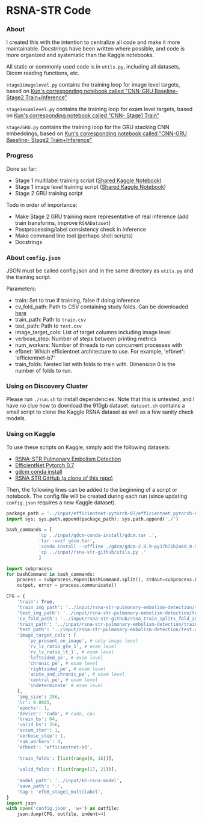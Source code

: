 # RSNA-STR Code

### About
I created this with the intention to centralize all code and make it more maintainable.
Docstrings have been written where possible, and code is more organized and systematic than the Kaggle notebooks.

All static or commonly used code is in `utils.py`, including all datasets, Dicom reading functions, etc.

`stage1imagelevel.py` contains the training loop for image level targets, based on [Kun's corresponding notebook called "CNN-GRU Baseline- Stage2 Train+Inference"](https://www.kaggle.com/khyeh0719/cnn-gru-baseline-stage2-train-inference)

`stage1examlevel.py` contains the training loop for exam level targets, based on [Kun's corresponding notebook called "CNN- Stage1 Train"](https://www.kaggle.com/khyeh0719/cnn-stage1-train)

`stage2GRU.py` contains the training loop for the GRU stacking CNN embeddings, based on [Kun's corresponding notebook called "CNN-GRU Baseline- Stage2 Train+Inference"](https://www.kaggle.com/khyeh0719/cnn-gru-baseline-stage2-train-inference)

### Progress
Done so far:
- Stage 1 multilabel training script ([Shared Kaggle Notebook](https://www.kaggle.com/stanleyjzheng/rsna-github-multilabel-testing?scriptVersionId=46772906))
- Stage 1 image level training script ([Shared Kaggle Notebook](https://www.kaggle.com/stanleyjzheng/rsna-github-image-level-testing?scriptVersionId=46772617))
- Stage 2 GRU training script

Todo in order of importance:
- Make Stage 2 GRU training more representative of real inference (add train transforms, improve `RSNADataset`)
- Postprocessing/label consistency check in inference
- Make command line tool (perhaps shell scripts)
- Docstrings

### About `config.json`
JSON must be called config.json and in the same directory as `utils.py` and the training script.

Parameters:
- train: Set to true if training, false if doing inference
- cv_fold_path: Path to CSV containing study folds. Can be downloaded [here](https://www.kaggle.com/khyeh0719/stratified-validation-strategy)
- train_path: Path to `train.csv`
- test_path: Path to `test.csv`
- image_target_cols: List of target columns including image level
- verbose_step: Number of steps between printing metrics
- num_workers: Number of threads to run concurrent processes with
- efbnet: Which efficientnet architecture to use. For example, 'efbnet': 'efficientnet-b7'
- train_folds: Nested list with folds to train with. Dimension 0 is the number of folds to run.

### Using on Discovery Cluster
Please run `./run.sh` to install dependencies. 
Note that this is untested, and I have no clue how to download the 910gb dataset.
`dataset.sh` contains a small script to clone the Kaggle RSNA dataset as well as a few sanity check models.

### Using on Kaggle
To use these scripts on Kaggle, simply add the following datasets:
- [RSNA-STR Pulmonary Embolism Detection](https://www.kaggle.com/c/rsna-str-pulmonary-embolism-detection/data)
- [EfficientNet Pytorch 0.7](https://www.kaggle.com/tunguz/efficientnet-pytorch-07)
- [gdcm conda install](https://www.kaggle.com/ronaldokun/gdcm-conda-install)
- [RSNA STR GitHub (a clone of this repo)](www.kaggle.com/dataset/f4127c3bf3b0b540d8d17e1b4f1bddbe4ea05231c9613619e8ccd745c7dd2b17)

Then, the following lines can be added to the beginning of a script or notebook. 
The config file will be created during each run (since updating `config.json` requires a new Kaggle dataset).

```python
package_path = '../input/efficientnet-pytorch-07/efficientnet_pytorch-0.7.0'
import sys; sys.path.append(package_path); sys.path.append('./')

bash_commands = [
            'cp ../input/gdcm-conda-install/gdcm.tar .',
            'tar -xvzf gdcm.tar',
            'conda install --offline ./gdcm/gdcm-2.8.9-py37h71b2a6d_0.tar.bz2',
            'cp ../input/rsna-str-github/utils.py .'
            ]

import subprocess
for bashCommand in bash_commands:
    process = subprocess.Popen(bashCommand.split(), stdout=subprocess.PIPE)
    output, error = process.communicate()

CFG = {
    'train': True,
    'train_img_path': '../input/rsna-str-pulmonary-embolism-detection/train',
    'test_img_path': '../input/rsna-str-pulmonary-embolism-detection/test',
    'cv_fold_path': '../input/rsna-str-github/rsna_train_splits_fold_20.csv',
    'train_path': '../input/rsna-str-pulmonary-embolism-detection/train.csv',
    'test_path': '../input/rsna-str-pulmonary-embolism-detection/test.csv',
    'image_target_cols': [
        'pe_present_on_image', # only image level
        'rv_lv_ratio_gte_1', # exam level
        'rv_lv_ratio_lt_1', # exam level
        'leftsided_pe', # exam level
        'chronic_pe', # exam level
        'rightsided_pe', # exam level
        'acute_and_chronic_pe', # exam level
        'central_pe', # exam level
        'indeterminate' # exam level
    ],
    'img_size': 256,
    'lr': 0.0005,
    'epochs': 1,
    'device': 'cuda', # cuda, cpu
    'train_bs': 64,
    'valid_bs': 256,
    'accum_iter': 1,
    'verbose_step': 1,
    'num_workers': 4,
    'efbnet': 'efficientnet-b0',
    
    'train_folds': [list(range(0, 16))],
    
    'valid_folds': [list(range(17, 21))],
    
    'model_path': '../input/kh-rsna-model',
    'save_path': '.',
    'tag': 'efb0_stage1_multilabel',
}
import json
with open('config.json', 'w+') as outfile:
    json.dump(CFG, outfile, indent=4)
```